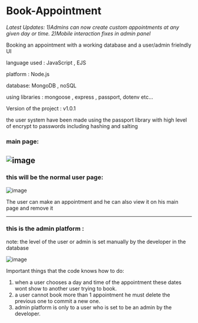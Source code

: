 # Book-Appointment

<i>Latest Updates: 
1)Admins can now create custom appointments at any given day or time.
2)Mobile interaction fixes in admin panel
</i>

Booking an appointment with a working database and a user/admin frielndly UI

language used : JavaScript , EJS

platform : Node.js

database: MongoDB , noSQL

using libraries : mongoose , express , passport, dotenv etc...

Version of the project : v1.0.1

the user system have been made using the passport library with high level of encrypt to passwords including hashing and salting

<h3>main page:</h3>

![image](https://user-images.githubusercontent.com/100792995/172582626-292bd8a9-ad5f-40c2-9772-9d284da36f75.png)
---------------------

<h3>this will be the normal user page:</h3>

![image](https://user-images.githubusercontent.com/100792995/172582941-f5af89c9-6954-4c4f-bd64-b919924794a3.png)

The user can make an appointment and he can also view it on his main page and remove it

---------------------

<h3>this is the admin platform :</h3>
note: the level of the user or admin is set manually by the developer in the database

![image](https://user-images.githubusercontent.com/100792995/172583556-3a53d1b3-bb68-42cf-ab66-3415a1e7f112.png)

Important things that the code knows how to do: 
1. when a user chooses a day and time of the appointment these dates wont show to another user trying to book.
2. a user cannot book more than 1 appointment he must delete the previous one to commit a new one.
3. admin platform is only to a user who is set to be an admin by the developer.

